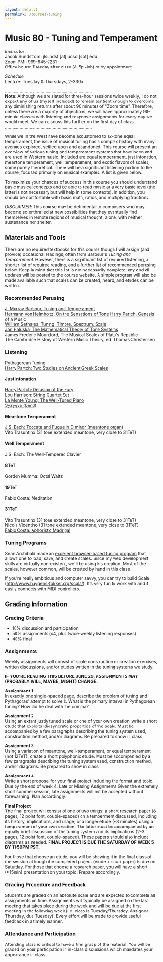 ```yaml
---
layout: default
permalink: /courses/tuning
---
```

# Music 80 - Tuning and Temperament

_Instructor_<br/>
Jacob Sundstrom: jlsundst [at] ucsd [dot] edu <br/>
Zoom PMI: 999-645-7231 <br/>
Office hours: Tuesday after class (4-5p -ish) or by appointment

_Schedule_<br/>
Lecture: Tuesday & Thursdays, 2-330p

.......................................................................<br/>
__Note:__ Although we are slated for three-hour sessions twice weekly, I do not expect any of us (myself included) to remain sentient enough to overcome any diminishing returns after about 90 minutes of "Zoom time". Therefore, unless there are a majority of objections, we will have approximately 90-minute classes with listening and response assignments for every day we would meet. We can discuss this further on the first day of class.<br/>
.......................................................................

While we in the West have become accustomed to 12-tone equal temperament, the issue of musical tuning has a complex history with many avenues explored, settled upon and abandoned. This course will present an overview of various tuning and temperament systems that have been and are used in Western music. Included are equal temperament, just intonation, meantone temperament, well temperament, and exotic flavors of scales, some purely theoretical. There will be a significant listening portion to the course, focused primarily on musical examples. A list is given below.

To maximize your chances of success in this course you should understand basic musical concepts and be able to read music at a very basic level (the latter is not necessary but will help in some contexts). In addition, you should be comfortable with basic math, ratios, and multiplying fractions.

_DISCLAIMER_: This course may be detrimental to composers who may become so enthralled at new possibilities that they eventually find themselves in remote regions of musical thought, alone, with neither sustenance nor shelter.

## Materials and Tools
There are no required textbooks for this course though I will assign (and provide) occasional readings, often from Barbour's _Tuning and Temperament_. However, there is a significant list of required listening, a shorter list of required reading, and a further list of recommended perusing below. Keep in mind that this list is not necessarily complete; any and all updates will be posted to the course website. A simple program will also be made available such that scales can be created, heard, and etudes can be written.

### Recommended Perusing
[J. Murray Barbour, Tuning and Temperament ](https://www.amazon.com/Tuning-Temperament-Historical-Survey-Dover/dp/0486434060)<br/>
[Hermann von Helmholtz, On the Sensations of Tone](https://openlibrary.org/books/OL2668992M<br/>/On_the_sensations_of_tone_as_a_physiological_basis_for_the_theory_of_music)
[Harry Partch, Genesis of a Music](https://monoskop.org/images/b/be/Partch_Harry_Genesis_of_a_Music_2nd_ed.pdf)<br/>
[William Sethares, Tuning, Timbre, Spectrum, Scale](https://www.amazon.com/Tuning-Timbre-Spectrum-William-Sethares/dp/1852337974)<br/>
[Jan Haluska, The Mathematical Theory of Tone Systems](https://www.amazon.com/Mathematical-Systems-Chapman-Applied-Mathematics/dp/0824747143)<br/>
James Frederic Mountford, The Musical Scales of Plato's Republic <br/>
The Cambridge History of Western Music Theory, ed. Thomas Christensen <br/>

### Listening
Pythagorean Tuning<br/>
[Harry Partch: Two Studies on Ancient Greek Scales](https://www.youtube.com/watch?v=GglpEGSXpXo)<br/>

#### Just Intonation
[Harry Partch: Delusion of the Fury](https://www.youtube.com/watch?v=aMQ7oeIvhkA)<br/>
[Lou Harrison: String Quartet Set](https://www.youtube.com/watch?v=9MLvNrn0y9I)<br/>
[La Monte Young: The Well-Tuned Piano](https://www.youtube.com/watch?v=nU8UHQLQ0Qs)<br/>
[Syzygys (band)](https://www.youtube.com/watch?v=cA9AXvD09CM)<br/>

#### Meantone Temperament
[J.S. Bach: Toccata and Fugue in D minor (meantone organ)](https://www.youtube.com/watch?v=dHOcCLvUeH4)<br/>
Vito Trasuntino (31 tone extended meantone, very close to 31TeT)<br/>

#### Well Temperament
[J.S. Bach: The Well-Tempered Clavier](https://www.youtube.com/watch?v=RG3gTPalrls)<br/>

#### 8TeT
Gordon Mumma: Octal Waltz <br/>

#### 19TeT
Fabio Costa: Meditation <br/>

#### 31TeT
Vito Trasuntino (31 tone extended meantone, very close to 31TeT) <br/>
Nicola Vicentino (31 tone extended meantone, very close to 31TeT) <br/>
[Fabio Costa: Aphoristic Madrigal](https://www.youtube.com/watch?v=Lq9-6NnXPVg) <br/>

### Tuning Programs
Sean Archibald made an [excellent browser-based tuning program](https://sevish.com/scaleworkshop/) that allows one to load, save, and create scales. Since my web development skills are virtually non-existent, we'll be using his creation. Most of the scales, however common, will be created by hand in this class.

If you’re really ambitious and computer savvy, you can try to build Scala (http://www.huygens-fokker.org/scala/). It’s very fun to work with and it easily connects with MIDI controllers.

## Grading Information

### Grading Criteria
- 10% discussion and participation
- 50% assignments (x4, plus twice-weekly listening responses)
- 40% final

### Assignments
Weekly assignments will consist of scale construction or creation exercises, written discussions, and/or etudes written in the tuning systems we study.

__IF YOU'RE READING THIS BEFORE JUNE 29, ASSIGNMENTS MAY (PROBABLY WILL, MAYBE, MIGHT) CHANGE.__

__Assignment 1__<br/>
In exactly one single-spaced page, describe the problem of tuning and Pythagoras’ attempt to solve it. What is the primary interval in Pythagorean tuning? How did he deal with the comma?

__Assignment 2__<br/>
Using an extant justly tuned scale or one of your own creation, write a short etude that exploits idiosyncratic properties of the scale. Must be accompanied by a few paragraphs describing the tuning system used, construction method, and/or diagrams. Be prepared to show in class.

__Assignment 3__<br/>
Using a variation of meantone, well-temperament, or equal temperament (not 12TeT), create a short polyphonic etude. Must be accompanied by a few paragraphs describing the tuning system used, construction method, and/or diagrams. Be prepared to show in class.

__Assignment 4__<br/>
Write a short proposal for your final project including the format and topic. Due by the end of week 4.
Late or Missing Assignments
Given the extremely short summer session, late assignments will not be accepted without forewarning. Plan accordingly.

__Final Project__<br/>
The final project will consist of one of two things: a short research paper (8 pages, 12 point font, double-spaced) on a temperment discussed, including its history, implications, and usage; or a longer etude (~3 minutes) using a temperament of your own creation. The latter must be accompanied by an equally brief discussion of the tuning system and its implications (2-3 pages, 12 point font, double-spaced).  These papers should also include diagrams as needed. __FINAL PROJECT IS DUE THE SATURDAY OF WEEK 5 BY 11:59PM PST.__

For those that choose an etude, you will be showing it in the final class of the session although the completed project (etude + short paper) is due on Saturday. For those that choose a research paper, you will have a short (≈15min) presentation on your topic. Prepare accordingly.

### Grading Procedure and Feedback
Students are graded on an absolute scale and are expected to complete all assignments on time. Assignments will typically be assigned on the last meeting that takes place during the week and will be due at the first meeting in the following week (i.e. class is Tuesday/Thursday. Assigned Thursday, due Tuesday). Every effort will be made to provide useful feedback in a timely manner.

### Attendance and Participation
Attending class is critical to have a firm grasp of the material. You will be graded on your participation in in-class discussions which mandates your appearance in class.
